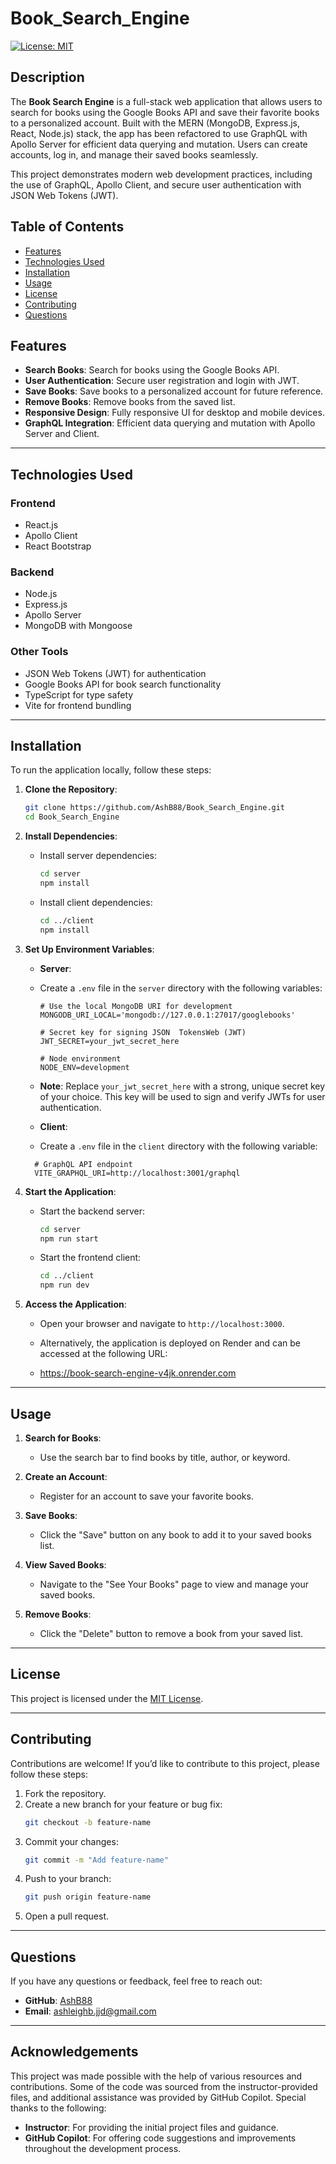 # Book_Search_Engine

[![License: MIT](https://img.shields.io/badge/License-MIT-yellow.svg)](https://opensource.org/licenses/MIT)

## **Description**

The **Book Search Engine** is a full-stack web application that allows users to search for books using the Google Books API and save their favorite books to a personalized account. Built with the MERN (MongoDB, Express.js, React, Node.js) stack, the app has been refactored to use GraphQL with Apollo Server for efficient data querying and mutation. Users can create accounts, log in, and manage their saved books seamlessly.

This project demonstrates modern web development practices, including the use of GraphQL, Apollo Client, and secure user authentication with JSON Web Tokens (JWT).

## **Table of Contents**

- [Features](#features)
- [Technologies Used](#technologies-used)
- [Installation](#installation)
- [Usage](#usage)
- [License](#license)
- [Contributing](#contributing)
- [Questions](#questions)


## **Features**

- **Search Books**: Search for books using the Google Books API.
- **User Authentication**: Secure user registration and login with JWT.
- **Save Books**: Save books to a personalized account for future reference.
- **Remove Books**: Remove books from the saved list.
- **Responsive Design**: Fully responsive UI for desktop and mobile devices.
- **GraphQL Integration**: Efficient data querying and mutation with Apollo Server and Client.

---

## **Technologies Used**

### **Frontend**
- React.js
- Apollo Client
- React Bootstrap

### **Backend**
- Node.js
- Express.js
- Apollo Server
- MongoDB with Mongoose

### **Other Tools**
- JSON Web Tokens (JWT) for authentication
- Google Books API for book search functionality
- TypeScript for type safety
- Vite for frontend bundling

---

## **Installation**

To run the application locally, follow these steps:

1. **Clone the Repository**:
   ```bash
   git clone https://github.com/AshB88/Book_Search_Engine.git
   cd Book_Search_Engine
   ```

2. **Install Dependencies**:
   - Install server dependencies:
     ```bash
     cd server
     npm install
     ```
   - Install client dependencies:
     ```bash
     cd ../client
     npm install
     ```

3. **Set Up Environment Variables**:

   - **Server**:
   - Create a `.env` file in the `server` directory with the following variables:
     ```
     # Use the local MongoDB URI for development
     MONGODB_URI_LOCAL='mongodb://127.0.0.1:27017/googlebooks'

     # Secret key for signing JSON  TokensWeb (JWT)
     JWT_SECRET=your_jwt_secret_here

     # Node environment
     NODE_ENV=development
     ```

   - **Note**: Replace `your_jwt_secret_here` with a strong, unique secret key of your choice. This key will be used to sign and verify JWTs for user authentication.

   - **Client**:
   - Create a `.env` file in the `client` directory with the following variable:
   ```
     # GraphQL API endpoint
     VITE_GRAPHQL_URI=http://localhost:3001/graphql
     ```

4. **Start the Application**:
   - Start the backend server:
     ```bash
     cd server
     npm run start
     ```
   - Start the frontend client:
     ```bash
     cd ../client
     npm run dev
     ```

5. **Access the Application**:
   - Open your browser and navigate to `http://localhost:3000`.  

   - Alternatively, the application is deployed on Render and can be accessed at the following URL:  
    * https://book-search-engine-v4jk.onrender.com

---

## **Usage**

1. **Search for Books**:
   - Use the search bar to find books by title, author, or keyword.

2. **Create an Account**:
   - Register for an account to save your favorite books.

3. **Save Books**:
   - Click the "Save" button on any book to add it to your saved books list.

4. **View Saved Books**:
   - Navigate to the "See Your Books" page to view and manage your saved books.

5. **Remove Books**:
   - Click the "Delete" button to remove a book from your saved list.

---

## **License**

This project is licensed under the [MIT License](LICENSE).

---

## **Contributing**

Contributions are welcome! If you’d like to contribute to this project, please follow these steps:

1. Fork the repository.
2. Create a new branch for your feature or bug fix:
   ```bash
   git checkout -b feature-name
   ```
3. Commit your changes:
   ```bash
   git commit -m "Add feature-name"
   ```
4. Push to your branch:
   ```bash
   git push origin feature-name
   ```
5. Open a pull request.

---

## **Questions**

If you have any questions or feedback, feel free to reach out:

- **GitHub**: [AshB88](https://github.com/AshB88)
- **Email**: ashleighb.jjd@gmail.com

---

## Acknowledgements

This project was made possible with the help of various resources and contributions. Some of the code was sourced from the instructor-provided files, and additional assistance was provided by GitHub Copilot. Special thanks to the following:

- **Instructor**: For providing the initial project files and guidance.
- **GitHub Copilot**: For offering code suggestions and improvements throughout the development process.
